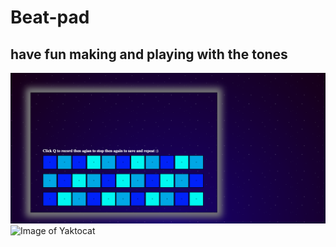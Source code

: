# Beat-pad
## have fun making and playing with the tones 

![Image of BeatPad](https://github.com/tbutler4/Beat-pad/blob/master/Screen%20Shot%202020-10-22%20at%2011.25.04%20PM.png)
![Image of Yaktocat](https://octodex.github.com/images/yaktocat.png)

